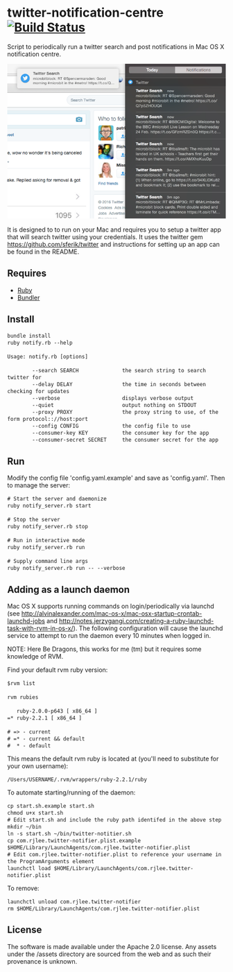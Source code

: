 # twitter-notification-centre [![Build Status](https://travis-ci.org/rjlee/twitter-notification-centre.svg?branch=master)](https://travis-ci.org/rjlee/twitter-notification-centre)

Script to periodically run a twitter search and post notifications in Mac OS X notification centre.

![Exmaple in notification centre](https://raw.githubusercontent.com/rjlee/twitter-notification-centre/master/assets/example.png "")

It is designed to to run on your Mac and requires you to setup a twitter app that will search twitter using your credentials.  It uses the twitter gem https://github.com/sferik/twitter and instructions for setting up an app can be found in the README.

## Requires

* [Ruby](https://www.ruby-lang.org/en/)
* [Bundler](http://bundler.io/)

## Install

```
bundle install
ruby notify.rb --help

Usage: notify.rb [options]

        --search SEARCH              the search string to search twitter for
        --delay DELAY                the time in seconds between checking for updates
        --verbose                    displays verbose output
        --quiet                      output nothing on STDOUT
        --proxy PROXY                the proxy string to use, of the form protocol:://host:port
        --config CONFIG              the config file to use
        --consumer-key KEY           the consumer key for the app
        --consumer-secret SECRET     the consumer secret for the app
```

## Run

Modify the config file 'config.yaml.example' and save as 'config.yaml'.  Then to manage the server:

```
# Start the server and daemonize
ruby notify_server.rb start

# Stop the server
ruby notify_server.rb stop

# Run in interactive mode
ruby notify_server.rb run

# Supply command line args
ruby notify_server.rb run -- --verbose
```

## Adding as a launch daemon

Mac OS X supports running commands on login/periodically via launchd (see http://alvinalexander.com/mac-os-x/mac-osx-startup-crontab-launchd-jobs and http://notes.jerzygangi.com/creating-a-ruby-launchd-task-with-rvm-in-os-x/).  The following configuration will cause the launchd service to attempt to run the daemon every 10 minutes when logged in.

NOTE: Here Be Dragons, this works for me (tm) but it requires some knowledge of RVM.

Find your default rvm ruby version:
```
$rvm list

rvm rubies

   ruby-2.0.0-p643 [ x86_64 ]
=* ruby-2.2.1 [ x86_64 ]

# => - current
# =* - current && default
#  * - default
```

This means the default rvm ruby is located at (you'll need to substitute for your own username):

```
/Users/USERNAME/.rvm/wrappers/ruby-2.2.1/ruby
```

To automate starting/running of the daemon:

```
cp start.sh.example start.sh
chmod u+x start.sh
# Edit start.sh and include the ruby path identifed in the above step
mkdir ~/bin
ln -s start.sh ~/bin/twitter-notitier.sh
cp com.rjlee.twitter-notifier.plist.example $HOME/Library/LaunchAgents/com.rjlee.twitter-notifier.plist
# Edit com.rjlee.twitter-notifier.plist to reference your username in the ProgramArguments element
launchctl load $HOME/Library/LaunchAgents/com.rjlee.twitter-notifier.plist
```

To remove:

```
launchctl unload com.rjlee.twitter-notifier
rm $HOME/Library/LaunchAgents/com.rjlee.twitter-notifier.plist
```

## License

The software is made available under the Apache 2.0 license.  Any assets under the /assets directory are sourced from the web and as such their provenance is unknown.
